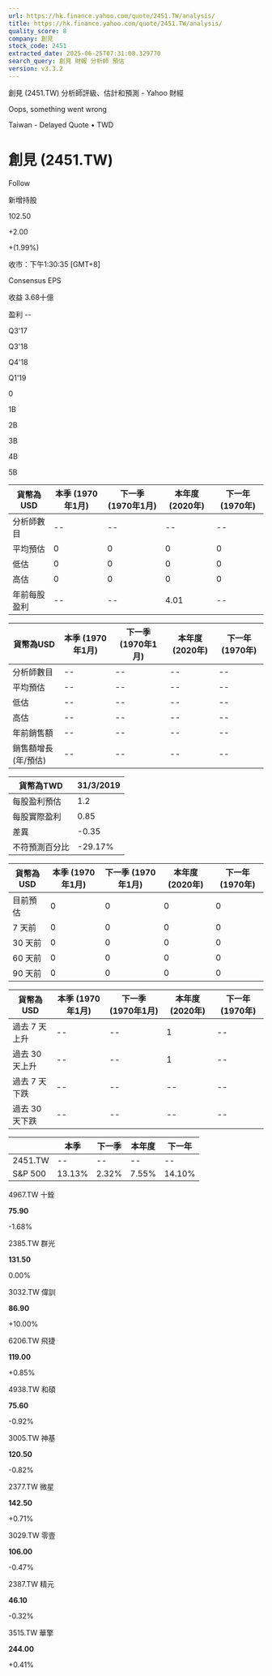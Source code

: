 ```yaml
---
url: https://hk.finance.yahoo.com/quote/2451.TW/analysis/
title: https://hk.finance.yahoo.com/quote/2451.TW/analysis/
quality_score: 8
company: 創見
stock_code: 2451
extracted_date: 2025-06-25T07:31:08.329770
search_query: 創見 財報 分析師 預估
version: v3.3.2
---
```


創見 (2451.TW) 分析師評級、估計和預測 - Yahoo 財經


Oops, something went wrong

 

Taiwan - Delayed Quote • TWD 

# 創見 (2451.TW)

Follow

 

新增持股

102.50

+2.00

+(1.99%)

收市：下午1:30:35 [GMT+8]

Consensus EPS

收益 3.68十億

盈利 --

Q3'17

Q3'18

Q4'18

Q1'19

0

1B

2B

3B

4B

5B

| 貨幣為USD | 本季 (1970年1月) | 下一季 (1970年1月) | 本年度 (2020年) | 下一年 (1970年) |
| --- | --- | --- | --- | --- |
| 分析師數目 | -- | -- | -- | -- |
| 平均預估 | 0 | 0 | 0 | 0 |
| 低估 | 0 | 0 | 0 | 0 |
| 高估 | 0 | 0 | 0 | 0 |
| 年前每股盈利 | -- | -- | 4.01 | -- |

| 貨幣為USD | 本季 (1970年1月) | 下一季 (1970年1月) | 本年度 (2020年) | 下一年 (1970年) |
| --- | --- | --- | --- | --- |
| 分析師數目 | -- | -- | -- | -- |
| 平均預估 | -- | -- | -- | -- |
| 低估 | -- | -- | -- | -- |
| 高估 | -- | -- | -- | -- |
| 年前銷售額 | -- | -- | -- | -- |
| 銷售額增長 (年/預估) | -- | -- | -- | -- |

| 貨幣為TWD | 31/3/2019 |
| --- | --- |
| 每股盈利預估 | 1.2 |
| 每股實際盈利 | 0.85 |
| 差異 | -0.35 |
| 不符預測百分比 | -29.17% |

| 貨幣為USD | 本季 (1970年1月) | 下一季 (1970年1月) | 本年度 (2020年) | 下一年 (1970年) |
| --- | --- | --- | --- | --- |
| 目前預估 | 0 | 0 | 0 | 0 |
| 7 天前 | 0 | 0 | 0 | 0 |
| 30 天前 | 0 | 0 | 0 | 0 |
| 60 天前 | 0 | 0 | 0 | 0 |
| 90 天前 | 0 | 0 | 0 | 0 |

| 貨幣為USD | 本季 (1970年1月) | 下一季 (1970年1月) | 本年度 (2020年) | 下一年 (1970年) |
| --- | --- | --- | --- | --- |
| 過去 7 天上升 | -- | -- | 1 | -- |
| 過去 30 天上升 | -- | -- | 1 | -- |
| 過去 7 天下跌 | -- | -- | -- | -- |
| 過去 30 天下跌 | -- | -- | -- | -- |

|  | 本季 | 下一季 | 本年度 | 下一年 |
| --- | --- | --- | --- | --- |
| 2451.TW | -- | -- | -- | -- |
| S&P 500 | 13.13% | 2.32% | 7.55% | 14.10% |

4967.TW  十銓

**75.90**

-1.68%

2385.TW  群光

**131.50**

0.00%

3032.TW  偉訓

**86.90**

+10.00%

6206.TW  飛捷

**119.00**

+0.85%

4938.TW  和碩

**75.60**

-0.92%

3005.TW  神基

**120.50**

-0.82%

2377.TW  微星

**142.50**

+0.71%

3029.TW  零壹

**106.00**

-0.47%

2387.TW  精元

**46.10**

-0.32%

3515.TW  華擎

**244.00**

+0.41%